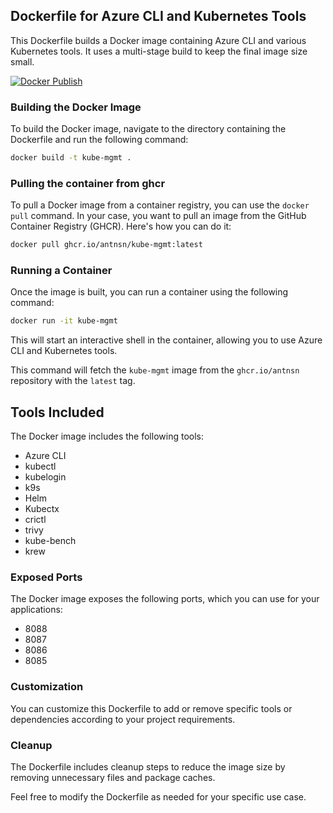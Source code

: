 
## Dockerfile for Azure CLI and Kubernetes Tools
This Dockerfile builds a Docker image containing Azure CLI and various Kubernetes tools. It uses a multi-stage build to keep the final image size small.

[![Docker Publish](https://github.com/antnsn/kube-mgmt/actions/workflows/build.yml/badge.svg)](https://github.com/antnsn/kube-mgmt/actions/workflows/build.yml)

### Building the Docker Image
To build the Docker image, navigate to the directory containing the Dockerfile and run the following command:

```bash
docker build -t kube-mgmt .
```

### Pulling the container from ghcr

To pull a Docker image from a container registry, you can use the `docker pull` command. In your case, you want to pull an image from the GitHub Container Registry (GHCR). Here's how you can do it:

```bash
docker pull ghcr.io/antnsn/kube-mgmt:latest
```


### Running a Container
Once the image is built, you can run a container using the following command:
```bash
docker run -it kube-mgmt
```
This will start an interactive shell in the container, allowing you to use Azure CLI and Kubernetes tools.





This command will fetch the `kube-mgmt` image from the `ghcr.io/antnsn` repository with the `latest` tag.


## Tools Included
The Docker image includes the following tools:

 - Azure CLI
 - kubectl
 - kubelogin 
 - k9s
 - Helm
 - Kubectx
 - crictl
 - trivy
 - kube-bench 
 - krew

### Exposed Ports
The Docker image exposes the following ports, which you can use for your applications:

 - 8088
 - 8087
 - 8086
 - 8085

### Customization
You can customize this Dockerfile to add or remove specific tools or dependencies according to your project requirements.

### Cleanup

The Dockerfile includes cleanup steps to reduce the image size by removing unnecessary files and package caches.

Feel free to modify the Dockerfile as needed for your specific use case.
